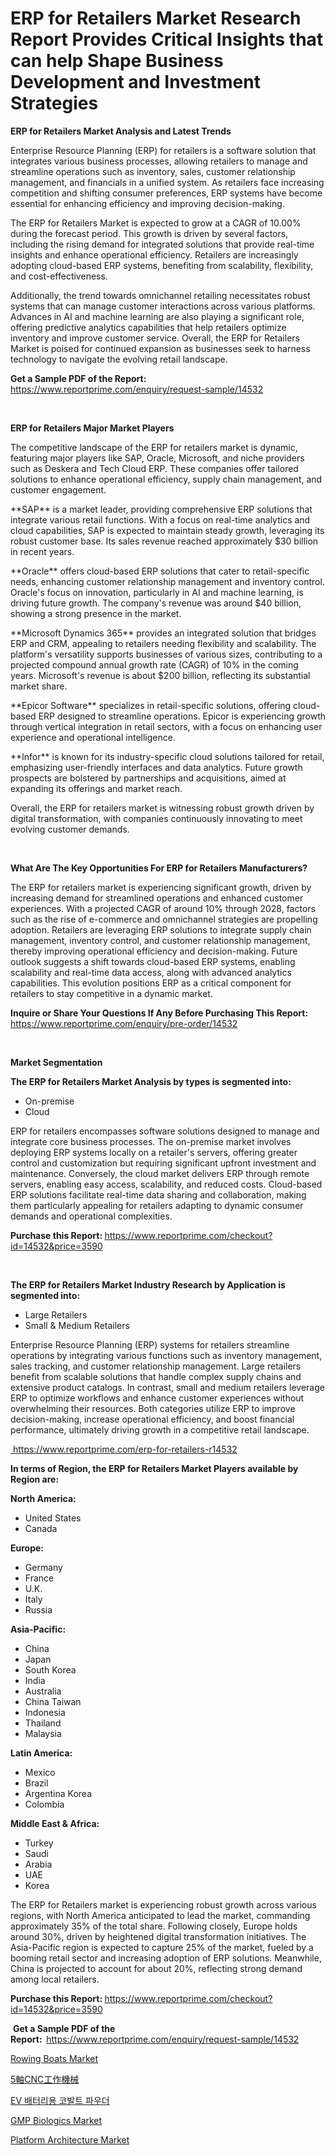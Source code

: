<p><h1>ERP for Retailers Market Research Report Provides Critical Insights that can help Shape Business Development and Investment Strategies</h1></p><p><strong>ERP for Retailers Market Analysis and Latest Trends</strong></p>
<p><p>Enterprise Resource Planning (ERP) for retailers is a software solution that integrates various business processes, allowing retailers to manage and streamline operations such as inventory, sales, customer relationship management, and financials in a unified system. As retailers face increasing competition and shifting consumer preferences, ERP systems have become essential for enhancing efficiency and improving decision-making.</p><p>The ERP for Retailers Market is expected to grow at a CAGR of 10.00% during the forecast period. This growth is driven by several factors, including the rising demand for integrated solutions that provide real-time insights and enhance operational efficiency. Retailers are increasingly adopting cloud-based ERP systems, benefiting from scalability, flexibility, and cost-effectiveness. </p><p>Additionally, the trend towards omnichannel retailing necessitates robust systems that can manage customer interactions across various platforms. Advances in AI and machine learning are also playing a significant role, offering predictive analytics capabilities that help retailers optimize inventory and improve customer service. Overall, the ERP for Retailers Market is poised for continued expansion as businesses seek to harness technology to navigate the evolving retail landscape.</p></p>
<p><strong>Get a Sample PDF of the Report:&nbsp;</strong> <a href="https://www.reportprime.com/enquiry/request-sample/14532">https://www.reportprime.com/enquiry/request-sample/14532</a></p>
<p>&nbsp;</p>
<p><strong>ERP for Retailers Major Market Players</strong></p>
<p><p>The competitive landscape of the ERP for retailers market is dynamic, featuring major players like SAP, Oracle, Microsoft, and niche providers such as Deskera and Tech Cloud ERP. These companies offer tailored solutions to enhance operational efficiency, supply chain management, and customer engagement.</p><p>**SAP** is a market leader, providing comprehensive ERP solutions that integrate various retail functions. With a focus on real-time analytics and cloud capabilities, SAP is expected to maintain steady growth, leveraging its robust customer base. Its sales revenue reached approximately $30 billion in recent years.</p><p>**Oracle** offers cloud-based ERP solutions that cater to retail-specific needs, enhancing customer relationship management and inventory control. Oracle's focus on innovation, particularly in AI and machine learning, is driving future growth. The company's revenue was around $40 billion, showing a strong presence in the market.</p><p>**Microsoft Dynamics 365** provides an integrated solution that bridges ERP and CRM, appealing to retailers needing flexibility and scalability. The platform's versatility supports businesses of various sizes, contributing to a projected compound annual growth rate (CAGR) of 10% in the coming years. Microsoft's revenue is about $200 billion, reflecting its substantial market share.</p><p>**Epicor Software** specializes in retail-specific solutions, offering cloud-based ERP designed to streamline operations. Epicor is experiencing growth through vertical integration in retail sectors, with a focus on enhancing user experience and operational intelligence.</p><p>**Infor** is known for its industry-specific cloud solutions tailored for retail, emphasizing user-friendly interfaces and data analytics. Future growth prospects are bolstered by partnerships and acquisitions, aimed at expanding its offerings and market reach.</p><p>Overall, the ERP for retailers market is witnessing robust growth driven by digital transformation, with companies continuously innovating to meet evolving customer demands.</p></p>
<p>&nbsp;</p>
<p><strong>What Are The Key Opportunities For ERP for Retailers Manufacturers?</strong></p>
<p><p>The ERP for retailers market is experiencing significant growth, driven by increasing demand for streamlined operations and enhanced customer experiences. With a projected CAGR of around 10% through 2028, factors such as the rise of e-commerce and omnichannel strategies are propelling adoption. Retailers are leveraging ERP solutions to integrate supply chain management, inventory control, and customer relationship management, thereby improving operational efficiency and decision-making. Future outlook suggests a shift towards cloud-based ERP systems, enabling scalability and real-time data access, along with advanced analytics capabilities. This evolution positions ERP as a critical component for retailers to stay competitive in a dynamic market.</p></p>
<p><strong>Inquire or Share Your Questions If Any Before Purchasing This Report:</strong> <a href="https://www.reportprime.com/enquiry/pre-order/14532">https://www.reportprime.com/enquiry/pre-order/14532</a></p>
<p>&nbsp;</p>
<p><strong>Market Segmentation</strong></p>
<p><strong>The ERP for Retailers Market Analysis by types is segmented into:</strong></p>
<p><ul><li>On-premise</li><li>Cloud</li></ul></p>
<p><p>ERP for retailers encompasses software solutions designed to manage and integrate core business processes. The on-premise market involves deploying ERP systems locally on a retailer's servers, offering greater control and customization but requiring significant upfront investment and maintenance. Conversely, the cloud market delivers ERP through remote servers, enabling easy access, scalability, and reduced costs. Cloud-based ERP solutions facilitate real-time data sharing and collaboration, making them particularly appealing for retailers adapting to dynamic consumer demands and operational complexities.</p></p>
<p><strong>Purchase this Report:&nbsp;</strong><a href="https://www.reportprime.com/checkout?id=14532&price=3590">https://www.reportprime.com/checkout?id=14532&price=3590</a></p>
<p>&nbsp;</p>
<p><strong>The ERP for Retailers Market Industry Research by Application is segmented into:</strong></p>
<p><ul><li>Large Retailers</li><li>Small & Medium Retailers</li></ul></p>
<p><p>Enterprise Resource Planning (ERP) systems for retailers streamline operations by integrating various functions such as inventory management, sales tracking, and customer relationship management. Large retailers benefit from scalable solutions that handle complex supply chains and extensive product catalogs. In contrast, small and medium retailers leverage ERP to optimize workflows and enhance customer experiences without overwhelming their resources. Both categories utilize ERP to improve decision-making, increase operational efficiency, and boost financial performance, ultimately driving growth in a competitive retail landscape.</p></p>
<p><a href="https://www.reportprime.com/erp-for-retailers-r14532">&nbsp;https://www.reportprime.com/erp-for-retailers-r14532</a></p>
<p><strong>In terms of Region, the ERP for Retailers Market Players available by Region are:</strong></p>
<p>
    <p> <strong> North America: </strong>
        <ul>
            <li>United States</li>
            <li>Canada</li>
        </ul>
        </p> 
    <p> <strong> Europe: </strong>
        <ul>
            <li>Germany</li>
            <li>France</li>
            <li>U.K.</li>
            <li>Italy</li>
            <li>Russia</li>
        </ul>
        </p> 
    <p> <strong> Asia-Pacific: </strong>
        <ul>
            <li>China</li>
            <li>Japan</li>
            <li>South Korea</li>
            <li>India</li>
            <li>Australia</li>
            <li>China Taiwan</li>
            <li>Indonesia</li>
            <li>Thailand</li>
            <li>Malaysia</li>
        </ul>
        </p> 
    <p> <strong> Latin America: </strong>
        <ul>
            <li>Mexico</li>
            <li>Brazil</li>
            <li>Argentina Korea</li>
            <li>Colombia</li>
        </ul>
        </p> 
    <p> <strong> Middle East & Africa: </strong>
        <ul>
            <li>Turkey</li>
            <li>Saudi</li>
            <li>Arabia</li>
            <li>UAE</li>
            <li>Korea</li>
        </ul>
    </p>
    </p>
<p><p>The ERP for Retailers market is experiencing robust growth across various regions, with North America anticipated to lead the market, commanding approximately 35% of the total share. Following closely, Europe holds around 30%, driven by heightened digital transformation initiatives. The Asia-Pacific region is expected to capture 25% of the market, fueled by a booming retail sector and increasing adoption of ERP solutions. Meanwhile, China is projected to account for about 20%, reflecting strong demand among local retailers.</p></p>
<p><strong>Purchase this Report: </strong><a href="https://www.reportprime.com/checkout?id=14532&price=3590">https://www.reportprime.com/checkout?id=14532&price=3590</a></p>
<p>&nbsp;<strong>Get a Sample PDF of the Report:&nbsp;&nbsp;</strong><a href="https://www.reportprime.com/enquiry/request-sample/14532">https://www.reportprime.com/enquiry/request-sample/14532</a></p>
<p><strong></strong></p>
<p><p><a href="https://issuu.com/reportprime-2/docs/rowing-boats-market-size-2030.pptx_f6f0e83af4bd80">Rowing Boats Market</a></p><p><a href="https://medium.com/@vivakuvalis2005/5-axis-cnc-machine-tool-market-%E3%81%AF-%E3%82%B3%E3%82%B9%E3%83%88%E7%AE%A1%E7%90%86%E3%81%A8%E5%8A%B9%E7%8E%87%E5%90%91%E4%B8%8A%E3%82%92%E5%84%AA%E5%85%88%E3%81%97%E3%81%BE%E3%81%99-%E3%81%95%E3%82%89%E3%81%AB-%E5%A0%B1%E5%91%8A%E6%9B%B8%E3%81%AF%E5%B8%82%E5%A0%B4%E3%81%AE%E9%9C%80%E8%A6%81%E9%9D%A2%E3%81%A8%E4%BE%9B%E7%B5%A6%E9%9D%A2%E3%81%AE%E4%B8%A1%E6%96%B9%E3%82%92%E3%82%AB%E3%83%90%E3%83%BC%E3%81%97%E3%81%A6%E3%81%84%E3%81%BE%E3%81%99-5-axis-cnc-1fdea47a7ba7">5軸CNC工作機械</a></p><p><a href="https://medium.com/@christorpherpfannerstill5436/%EC%84%B8%EA%B3%84-cobalt-powder-for-ev-battery-market-%EC%9D%80-2024%EC%97%90%EC%84%9C-2031%EB%A1%9C-%EC%97%B0%ED%8F%89%EA%B7%A0-%EC%A6%9D%EA%B0%80%EC%9C%A8%EC%9D%84-%EB%B3%B4%EC%9D%BC-%EA%B2%83%EC%9C%BC%EB%A1%9C-%EC%98%88%EC%83%81%EB%90%A9%EB%8B%88%EB%8B%A4-1f62ccdeaf0b">EV 배터리용 코발트 파우더</a></p><p><a href="https://github.com/BryceTownsendr/Market-Research-Report-List-6/blob/main/gmp-biologics-market.md">GMP Biologics Market</a></p><p><a href="https://www.linkedin.com/pulse/platform-architecture-market-research-report-exploring-iipyc?trackingId=vvWGqhuuSaSLR5Yu9YJKfA%3D%3D">Platform Architecture Market</a></p></p>